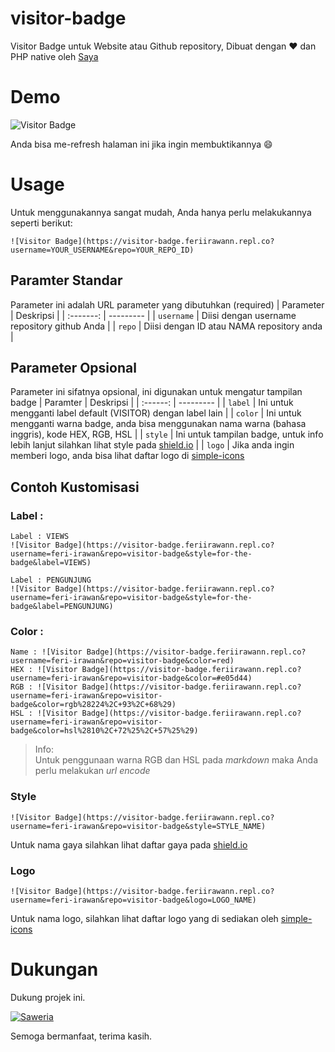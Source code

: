# visitor-badge

Visitor Badge untuk Website atau Github repository, Dibuat dengan ❤ dan PHP native oleh [Saya](https://github.com/feri-irawan)

# Demo

![Visitor Badge](https://visitor-badge.feriirawann.repl.co?username=feri-irawan&repo=visitor-badge&style=for-the-badge)

Anda bisa me-refresh halaman ini jika ingin membuktikannya 😄

# Usage

Untuk menggunakannya sangat mudah, Anda hanya perlu melakukannya seperti berikut:

```
![Visitor Badge](https://visitor-badge.feriirawann.repl.co?username=YOUR_USERNAME&repo=YOUR_REPO_ID)
```

## Paramter Standar

Parameter ini adalah URL parameter yang dibutuhkan (required)
| Parameter | Deskripsi |
| :-------: | --------- |
| `username` | Diisi dengan username repository github Anda |
| `repo` | Diisi dengan ID atau NAMA repository anda |

## Parameter Opsional

Parameter ini sifatnya opsional, ini digunakan untuk mengatur tampilan badge
| Paramter | Deskripsi |
| :------: | --------- |
| `label` | Ini untuk mengganti label default (VISITOR) dengan label lain |
| `color` | Ini untuk mengganti warna badge, anda bisa menggunakan nama warna (bahasa inggris), kode HEX, RGB, HSL |
| `style` | Ini untuk tampilan badge, untuk info lebih lanjut silahkan lihat style pada [shield.io](https://shield.io) |
| `logo` | Jika anda ingin memberi logo, anda bisa lihat daftar logo di [simple-icons](https://github.com/simple-icons/simple-icons/blob/develop/slugs.md)

## Contoh Kustomisasi

### Label :

```
Label : VIEWS
![Visitor Badge](https://visitor-badge.feriirawann.repl.co?username=feri-irawan&repo=visitor-badge&style=for-the-badge&label=VIEWS)

Label : PENGUNJUNG
![Visitor Badge](https://visitor-badge.feriirawann.repl.co?username=feri-irawan&repo=visitor-badge&style=for-the-badge&label=PENGUNJUNG)
```

### Color :

```
Name : ![Visitor Badge](https://visitor-badge.feriirawann.repl.co?username=feri-irawan&repo=visitor-badge&color=red)
HEX : ![Visitor Badge](https://visitor-badge.feriirawann.repl.co?username=feri-irawan&repo=visitor-badge&color=#e05d44)
RGB : ![Visitor Badge](https://visitor-badge.feriirawann.repl.co?username=feri-irawan&repo=visitor-badge&color=rgb%28224%2C+93%2C+68%29)
HSL : ![Visitor Badge](https://visitor-badge.feriirawann.repl.co?username=feri-irawan&repo=visitor-badge&color=hsl%2810%2C+72%25%2C+57%25%29)
```

> Info: <br />
> Untuk penggunaan warna RGB dan HSL pada _markdown_ maka Anda perlu melakukan _url encode_

### Style

```
![Visitor Badge](https://visitor-badge.feriirawann.repl.co?username=feri-irawan&repo=visitor-badge&style=STYLE_NAME)
```

Untuk nama gaya silahkan lihat daftar gaya pada [shield.io](https://shield.io)

### Logo

```
![Visitor Badge](https://visitor-badge.feriirawann.repl.co?username=feri-irawan&repo=visitor-badge&logo=LOGO_NAME)
```

Untuk nama logo, silahkan lihat daftar logo yang di sediakan oleh [simple-icons](https://github.com/simple-icons/simple-icons/blob/develop/slugs.md)

# Dukungan

Dukung projek ini.

[![Saweria](https://img.shields.io/badge/-SAWERIA-orange?style=for-the-badge)](https://saweria.co/feriirawans)

Semoga bermanfaat, terima kasih.
